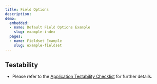 ```yaml
---
title: Field Options
description: 
demo:
  embedded:
  - name: Default Field Options Example
    slug: example-index
  pages:
  - name: Fieldset Example
    slug: example-fieldset
---
```


## Testability

- Please refer to the [Application Testability Checklist](https://design.infor.com/resources/application-testability-checklist) for further details.
